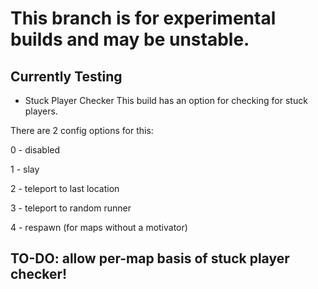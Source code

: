 # This branch is for experimental builds and may be unstable.

## Currently Testing

- Stuck Player Checker
This build has an option for checking for stuck players.

There are 2 config options for this:

0 - disabled

1 - slay

2 - teleport to last location

3 - teleport to random runner

4 - respawn (for maps without a motivator)

## TO-DO: allow per-map basis of stuck player checker!
